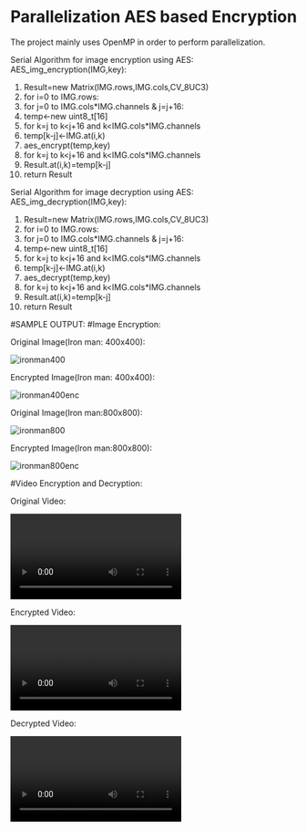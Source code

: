 # Parallelization AES based Encryption
The project mainly uses OpenMP in order to perform parallelization.

Serial Algorithm for image encryption using AES:
AES_img_encryption(IMG,key):
  1. Result=new Matrix(IMG.rows,IMG.cols,CV_8UC3)
  2. for i=0 to IMG.rows:
  3. for j=0 to IMG.cols*IMG.channels & j=j+16:
  4. temp<-new uint8_t[16]
  5. for k=j to k<j+16 and k<IMG.cols*IMG.channels
  6. temp[k-j]<-IMG.at(i,k)
  7. aes_encrypt(temp,key)
  8. for k=j to k<j+16 and k<IMG.cols*IMG.channels
  9. Result.at(i,k)=temp[k-j]
  10. return Result

Serial Algorithm for image decryption using AES:
AES_img_decryption(IMG,key):
  1. Result=new Matrix(IMG.rows,IMG.cols,CV_8UC3)
  2. for i=0 to IMG.rows:
  3. for j=0 to IMG.cols*IMG.channels & j=j+16:
  4. temp<-new uint8_t[16]
  5. for k=j to k<j+16 and k<IMG.cols*IMG.channels
  6. temp[k-j]<-IMG.at(i,k)
  7. aes_decrypt(temp,key)
  8. for k=j to k<j+16 and k<IMG.cols*IMG.channels
  9. Result.at(i,k)=temp[k-j]
  10. return Result
 
#SAMPLE OUTPUT:
#Image Encryption:

Original Image(Iron man: 400x400):

![ironman400](https://user-images.githubusercontent.com/62154803/149721083-068ff6b6-0679-4450-9073-596314b3c70b.png)

Encrypted Image(Iron man: 400x400):

![ironman400enc](https://user-images.githubusercontent.com/62154803/149721089-16b7e755-74c8-4163-9f2b-a34c9e932c81.png)

Original Image(Iron man:800x800):

![ironman800](https://user-images.githubusercontent.com/62154803/149721092-09225fcc-e39f-4b9f-b686-b39181c086c3.png)

Encrypted Image(Iron man:800x800):


![ironman800enc](https://user-images.githubusercontent.com/62154803/149721095-997a8a3e-6212-480c-833e-8fc7e722cb1c.png)

#Video Encryption and Decryption:

Original Video:

![originalVid](https://user-images.githubusercontent.com/62154803/149721458-760eb4a8-bbba-4525-ad88-f6152e35543e.mp4)

Encrypted Video:

![encryptedVid](https://user-images.githubusercontent.com/62154803/149721465-c36e1547-ef16-4fa7-a972-194bf6347121.mp4)

Decrypted Video:

![decryptedVid](https://user-images.githubusercontent.com/62154803/149721487-393ed164-380c-433b-9576-f9c05019e3aa.mp4)
